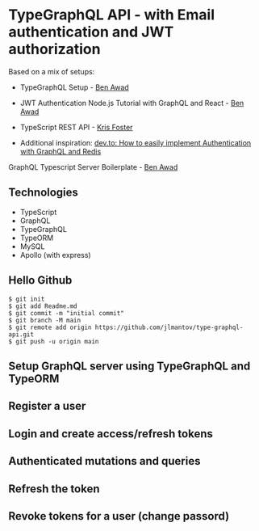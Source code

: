 # TypeGraphQL API - with Email authentication and JWT authorization

Based on a mix of setups:
* TypeGraphQL Setup - [Ben Awad](https://www.youtube.com/watch?v=8yZImm2A1KE&list=PLN3n1USn4xlma1bBu3Tloe4NyYn9Ko8Gs)

* JWT Authentication Node.js Tutorial with GraphQL and React - [Ben Awad](https://www.youtube.com/watch?v=25GS0MLT8JU)

* TypeScript REST API - [Kris Foster](https://www.youtube.com/playlist?list=PLdk2EmelRVLpIdCFolrwdLhCTHyeefU6W)

* Additional inspiration: [dev.to: How to easily implement Authentication with GraphQL and Redis](https://dev.to/lastnameswayne/how-to-implement-authentication-with-graphql-and-redis-1k1b)


GraphQL Typescript Server Boilerplate - [Ben Awad](https://www.youtube.com/playlist?list=PLN3n1USn4xlky9uj6wOhfsPez7KZOqm2V)


## Technologies
* TypeScript
* GraphQL
* TypeGraphQL
* TypeORM
* MySQL
* Apollo (with express)


## Hello Github
```
$ git init
$ git add Readme.md
$ git commit -m "initial commit"
$ git branch -M main
$ git remote add origin https://github.com/jlmantov/type-graphql-api.git
$ git push -u origin main
```


## Setup GraphQL server using TypeGraphQL and TypeORM


## Register a user


## Login and create access/refresh tokens


## Authenticated mutations and queries


## Refresh the token


## Revoke tokens for a user (change passord)



